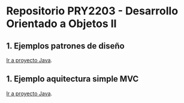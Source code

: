 # Repositorio PRY2203 - Desarrollo Orientado a Objetos II

## 1. Ejemplos patrones de diseño

[Ir a proyecto Java](/ejemplos-pds/).

## 1. Ejemplo aquitectura simple MVC

[Ir a proyecto Java](/ejemplo-mvc/).